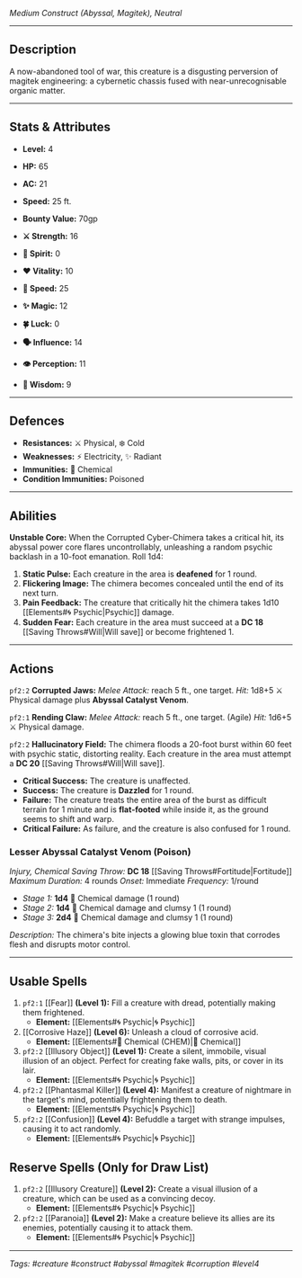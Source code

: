 *Medium Construct (Abyssal, Magitek), Neutral*

---
## Description

A now-abandoned tool of war, this creature is a disgusting perversion of magitek engineering: a cybernetic chassis fused with near-unrecognisable organic matter.

---
## Stats & Attributes

*   **Level:** 4
*   **HP:** 65
*   **AC:** 21
*   **Speed:** 25 ft.
*   **Bounty Value:** 70gp

*   **⚔️ Strength:** 16
*   **💙 Spirit:** 0
*   **❤️ Vitality:** 10
*   **🏃 Speed:** 25
*   **✨ Magic:** 12
*   **🍀 Luck:** 0
*   **🗣️ Influence:** 14
*   **👁️ Perception:** 11
*   **🧠 Wisdom:** 9

---
## Defences

*   **Resistances:** ⚔️ Physical, ❄️ Cold
*   **Weaknesses:** ⚡ Electricity, ✨ Radiant
*   **Immunities:** 🧪 Chemical
*   **Condition Immunities:** Poisoned

---
## Abilities

**Unstable Core:** When the Corrupted Cyber-Chimera takes a critical hit, its abyssal power core flares uncontrollably, unleashing a random psychic backlash in a 10-foot emanation. Roll 1d4:
1.  **Static Pulse:** Each creature in the area is **deafened** for 1 round.
2.  **Flickering Image:** The chimera becomes concealed until the end of its next turn.
3.  **Pain Feedback:** The creature that critically hit the chimera takes 1d10 [[Elements#🌀 Psychic|Psychic]] damage.
4.  **Sudden Fear:** Each creature in the area must succeed at a **DC 18** [[Saving Throws#Will|Will save]] or become frightened 1.

---
## Actions

`pf2:2` **Corrupted Jaws:** *Melee Attack:* reach 5 ft., one target.
*Hit:* 1d8+5 ⚔️ Physical damage plus **Abyssal Catalyst Venom**.

`pf2:1` **Rending Claw:** *Melee Attack:* reach 5 ft., one target. (Agile)
*Hit:* 1d6+5 ⚔️ Physical damage.

`pf2:2` **Hallucinatory Field:** The chimera floods a 20-foot burst within 60 feet with psychic static, distorting reality. Each creature in the area must attempt a **DC 20** [[Saving Throws#Will|Will save]].
-   **Critical Success:** The creature is unaffected.
-   **Success:** The creature is **Dazzled** for 1 round.
-   **Failure:** The creature treats the entire area of the burst as difficult terrain for 1 minute and is **flat-footed** while inside it, as the ground seems to shift and warp.
-   **Critical Failure:** As failure, and the creature is also confused for 1 round.

### Lesser Abyssal Catalyst Venom (Poison)
*Injury, Chemical*
*Saving Throw:* **DC 18** [[Saving Throws#Fortitude|Fortitude]]
*Maximum Duration:* 4 rounds
*Onset:* Immediate
*Frequency:* 1/round
-   *Stage 1:* **1d4** 🧪 Chemical damage (1 round)
-   *Stage 2:* **1d4** 🧪 Chemical damage and clumsy 1 (1 round)
-   *Stage 3:* **2d4** 🧪 Chemical damage and clumsy 1 (1 round)

*Description:* The chimera's bite injects a glowing blue toxin that corrodes flesh and disrupts motor control.

---
## Usable Spells

1.  `pf2:1` [[Fear]] **(Level 1):** Fill a creature with dread, potentially making them frightened.
    -   **Element:** [[Elements#🌀 Psychic|🌀 Psychic]]
2. [[Corrosive Haze]] **(Level 6):** Unleash a cloud of corrosive acid.
	- **Element:** [[Elements#🧪 Chemical (CHEM)|🧪 Chemical]]
3.  `pf2:2` [[Illusory Object]] **(Level 1):** Create a silent, immobile, visual illusion of an object. Perfect for creating fake walls, pits, or cover in its lair.
    -   **Element:** [[Elements#🌀 Psychic|🌀 Psychic]]
4.  `pf2:2` [[Phantasmal Killer]] **(Level 4):** Manifest a creature of nightmare in the target's mind, potentially frightening them to death.
    -   **Element:** [[Elements#🌀 Psychic|🌀 Psychic]]
5.  `pf2:2` [[Confusion]] **(Level 4):** Befuddle a target with strange impulses, causing it to act randomly.
    -   **Element:** [[Elements#🌀 Psychic|🌀 Psychic]]
## Reserve Spells (Only for Draw List)

1.  `pf2:2` [[Illusory Creature]] **(Level 2):** Create a visual illusion of a creature, which can be used as a convincing decoy.
    -   **Element:** [[Elements#🌀 Psychic|🌀 Psychic]]
2.  `pf2:2` [[Paranoia]] **(Level 2):** Make a creature believe its allies are its enemies, potentially causing it to attack them.
    -   **Element:** [[Elements#🌀 Psychic|🌀 Psychic]]

---
*Tags: #creature #construct #abyssal #magitek #corruption #level4*